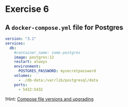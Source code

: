 # Exercise 6

## A `docker-compose.yml` file for Postgres

```yml
version: "3.1"
services:
  db:
    #container_name: some-postgres
    image: postgres:12
    restart: always
    environment:
      POSTGRES_PASSWORD: mysecretpassword
    volumes:
      - ./db-data:/var/lib/postgresql/data
    ports:
      - 5432:5432
```

!Hint: [Compose file versions and upgrading](https://docs.docker.com/compose/compose-file/compose-versioning/)
